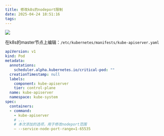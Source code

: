 ```yaml
---
title: 修改k8s的nodeport限制
date: 2025-04-24 18:51:16
tags:
---
```


![](/images/4164cff8-9750-4f4d-bf9b-3c430756a554.png)

在k8s的master节点上编辑：`/etc/kubernetes/manifests/kube-apiserver.yaml`

```yaml
apiVersion: v1
kind: Pod
metadata:
  annotations:
    scheduler.alpha.kubernetes.io/critical-pod: ""
  creationTimestamp: null
  labels:
    component: kube-apiserver
    tier: control-plane
  name: kube-apiserver
  namespace: kube-system
spec:
  containers:
  - command:
    - kube-apiserver
    # ...
    # 本次添加的选项，用于修改nodeport范围
    – --service-node-port-range=1-65535

```

